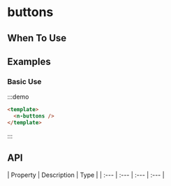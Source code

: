
# buttons 


## When To Use


##  Examples

### Basic Use

:::demo
```html
<template>
  <n-buttons />
</template>
```
:::

## API

| Property | Description | Type |
| :--- | :--- | :--- | :--- |


